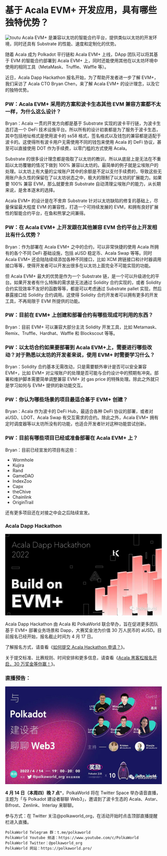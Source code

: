 # 基于 Acala EVM+ 开发应用，具有哪些独特优势？
![toutu](https://github.com/MarchAlice/GOGO-MD/blob/main/md-test001/%E5%A4%B4) 
Acala EVM+ 是兼容以太坊的智能合约平台，提供类似以太坊的开发环境，同时还具有 Substrate 的性能、速度和定制化的优势。

随着 Acala 成为 Polkadot 平行链和 Acala EVM+ 上线，DApp 团队可以将其基于 EVM 的智能合约部署到 Acala EVM+ 上，同时还能使用其他在以太坊环境中使用的相同工具（MetaMask、Truffle、Waffle 等）。

近日，Acala Dapp Hackathon 报名开始，为了帮助开发者进一步了解 EVM+，我们采访了 Acala CTO Bryan Chen，来了解 Acala EVM+ 的设计理念，以及它的独特优势。


### PW：Acala EVM+ 采用的方案和波卡生态其他 EVM 兼容方案都不太一样，为什么这么设计？

Bryan：Acala 一贯的开发方向都是基于 Substrate 实现的波卡平行链，为波卡生态打造一个 DeFi 技术设施平台。所以所有的设计初衷都是为了服务于波卡生态，其中包括地址格式是使用波卡的 ss58 格式，签名格式以及钱包的兼容都是适配于波卡的。这使得所有波卡用户无需使用不同的钱包来使用 Acala 的 DeFi 协议，甚至可以直接使用 DOT 作为手续费，以零门槛的方式使用 Acala。

Substrate 的很多设计理念都是吸取了以太坊的教训，所以从底层上是无法在不重蹈以太坊覆辙的情况下做到 100% 兼容以太坊的。最简单的例子就是尘埃账户的处理。以太坊上有大量的尘埃账户其中的余额是不足以支付手续费的，导致这些无用账户永久性的保留在了以太坊状态之中，极大的限制了以太坊的扩展能力。如果要 100% 兼容 EVM，那么就要舍弃 Substrate 自动清理尘埃账户的能力，从长期来说，是舍本逐末的选择。

Acala EVM+ 的设计是在不舍弃 Substrate 针对以太坊缺陷的修复的基础上，尽量保留最大程度 EVM 的兼容性，打造一个可持续发展的 EVM，和拥有良好扩展性的智能合约平台，在鱼和熊掌之间兼得。


### PW：在 Acala EVM+ 上开发跟在其他兼容 EVM 合约平台上开发相比有什么优势？

Bryan：作为部署在 Acala EVM+ 之中的合约，可以非常快捷的使用 Acala 所拥有的各个不同 DeFi 基础设施，包括 aUSD 稳定币、Acala Swap 等等。同时 Acala EVM+ 还会陆陆续续添加各种不同接口，比如 XCM 跨链接口和计时器调用接口等等，使得开发者可以开发出很多在以太坊上面完全不可能实现的功能。

但 Acala EVM+ 最大的优势是作为一个 Substrate 链，是一个可以升级进化的平台。如果开发者有什么特殊的需求是无法通过 Solidity 合约实现的，或者 Solidity 合约实现效率不友好的函数等等，都是可以考虑通过 Substrate pallet 实现，然后暴露接口给 Solidity 合约调用。这使得 Solidity 合约开发者可以拥有更多的开发工具，不再局限于 EVM 所提供的功能。


### PW：目前在 EVM+ 上创建和部署合约有哪些现成可利用的东西？

Bryan：目前 EVM+ 可以兼容大部分主流 Solidity 开发工具，比如 Metamask、Remix、Truffle、Hardhat、Waffle 和 Blockscout 等等。


### PW：以太坊合约如果要部署到 Acala EVM+上，需要进行哪些改动？对于熟悉以太坊的开发者来说，使用 EVM+ 时需要学习什么？

Bryan：Solidity 合约基本无需改动，只是需要额外审计是否可以安全兼容 EVM+，比如 EVM+ 对尘埃账户的处理是否可能与合约设计中的预期有冲突。部署和维护脚本需要简单调整兼容 EVM+ 对 gas price 的特殊处理。除此之外就只是学习如何与 EVM+ 提供的新功能交互。


### PW：你认为哪些场景的项目最适合基于 EVM+ 创建？

Bryan：Acala 作为波卡的 DeFi Hub，最适合各种 DeFi 协议的部署，或者对 aUSD、LDOT、Acala Swap 有交互需求的合约。除此之外，Acala EVM+ 拥有定时调度器等以太坊所没有的功能，也适合开发者针对这种功能尝试创新。


### PW：目前有哪些项目已经或准备部署在 Acala EVM+ 上？

Bryan：目前已经宣发的项目有这些：

   - Wormhole
   - Kujira
   - Rand
   - GameDAO
   - IndexZoo
   - Capx
   - theChive
   - Chainlink
   - OriginTrail

还有更多项目还在对接之中会之后陆续宣发。


### Acala Dapp Hackathon

![heikesong](https://github.com/MarchAlice/GOGO-MD/blob/main/md-test001/%E5%B0%BE%E5%9B%BE)

Acala Dapp Hackathon 由 Acala 和 PolkaWorld 联合举办，旨在促进更多团队基于 EVM+ 部署业务场景和 Dapp，大赛奖金池为价值 30 万人民币的 aUSD。目前报名已经开始，报名截止时间为 4 月 17 日。

了解报名方式，请查看《[如何提交 Acala Hackathon 申请？](http://mp.weixin.qq.com/s?__biz=MzI3MzYxNzQ0Ng==&mid=2247494466&idx=1&sn=b1169a40b9fbe1f2066834d69550f616&chksm=eb222c0bdc55a51da0a12fbf107e8e3dd32298d80ea764fc13dd1f0331e7cdc6c96cf9ab1bdc&scene=21#wechat_redirect)》。

关于提交标准、比赛规则、时间安排和更多信息，请查看《[Acala 黑客松报名开启，30 万奖金等你赢！](http://mp.weixin.qq.com/s?__biz=MzI3MzYxNzQ0Ng==&mid=2247494386&idx=1&sn=6682830e0171883115b23a1f600df01d&chksm=eb222dbbdc55a4ad4045b1b18d1388c5c446f55f9a8d35ab3fb905750574cb6ec639e1077a1e&scene=21#wechat_redirect)》。

### 直播预告：

![live](https://github.com/MarchAlice/GOGO-MD/blob/main/md-test001/%E7%9B%B4%E6%92%AD%E9%A2%84%E5%91%8A)

**4 月 14 日（本周四）晚 7 点***，PolkaWorld 将在 Twitter Space 举办语音直播，主题为「与 Polkadot 建设者聊聊 Web3」，邀请到了波卡生态的 Acala、Astar、Bifrost、Zenlink、Interlay 来聊聊。

参与方式：在 Twitter 关注@polkaworld_org，在活动开始时点击顶部直播提醒栏进入直播。

    PolkaWorld Telegram 群：t.me/polkaworld  
    PolkaWorld Youtube 频道：https://www.youtube.com/c/PolkaWorld  
    PolkaWorld Twitter：@polkaworld_org  
    PolkaWorld 网站：https://polkaworld.pro/  
